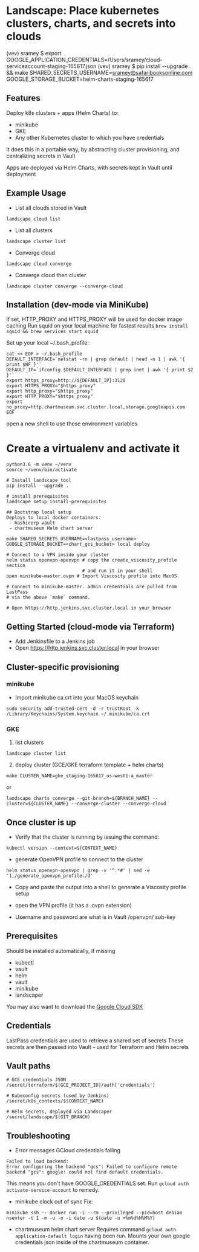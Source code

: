 # Landscape: Place kubernetes clusters, charts, and secrets into clouds
(vev) sramey $ export GOOGLE_APPLICATION_CREDENTIALS=/Users/sramey/cloud-serviceaccount-staging-165617.json
(vev) sramey $ pip install --upgrade . && make SHARED_SECRETS_USERNAME=sramey@safaribooksonline.com GOOGLE_STORAGE_BUCKET=helm-charts-staging-165617

## Features
Deploy k8s clusters + apps (Helm Charts) to:
- minikube
- GKE
- Any other Kubernetes cluster to which you have credentials

It does this in a portable way, by abstracting cluster provisioning, and centralizing secrets in Vault

Apps are deployed via Helm Charts, with secrets kept in Vault until deployment

## Example Usage
 - List all clouds stored in Vault
```
landscape cloud list
```

 - List all clusters
```
landscape cluster list
```

 - Converge cloud
```
landscape cloud converge
```

 - Converge cloud then cluster
```
landscape cluster converge --converge-cloud
```

## Installation (dev-mode via MiniKube)
If set, HTTP_PROXY and HTTPS_PROXY will be used for docker image caching
Run squid on your local machine for fastest results
```brew install squid && brew services start squid```

Set up your local ~/.bash_profile:
```
cat << EOF > ~/.bash_profile
DEFAULT_INTERFACE=`netstat -rn | grep default | head -n 1 | awk '{ print $NF }'`
DEFAULT_IP=`ifconfig $DEFAULT_INTERFACE | grep inet | awk '{ print $2 }'`
export https_proxy=http://${DEFAULT_IP}:3128
export HTTPS_PROXY="$https_proxy"
export http_proxy="$https_proxy"
export HTTP_PROXY="$https_proxy"
export no_proxy=http.chartmuseum.svc.cluster.local,storage.googleapis.com
EOF
```

open a new shell to use these environment variables

# Create a virtualenv and activate it
```
python3.6 -m venv ~/venv
source ~/venv/bin/activate

# Install landscape tool
pip install --upgrade .

# install prerequisites
landscape setup install-prerequisites

## Bootstrap local setup
Deploys to local docker containers:
 - hashicorp vault
 - chartmuseum Helm chart server

make SHARED_SECRETS_USERNAME=<lastpass_username> GOOGLE_STORAGE_BUCKET=<chart_gcs_bucket> local deploy

# Connect to a VPN inside your cluster
helm status openvpn-openvpn # copy the create_viscosity_profile section
                            # and run it in your shell
open minikube-master.ovpn # Import Viscosity profile into MacOS

# Connect to minikube-master. admin credentials are pulled from LastPass
# via the above `make` command.

# Open https://http.jenkins.svc.cluster.local in your browser
```

## Getting Started (cloud-mode via Terraform)
 - Add Jenkinsfile to a Jenkins job
 - Open https://http.jenkins.svc.cluster.local in your browser

## Cluster-specific provisioning

### minikube

- Import minikube ca.crt into your MacOS keychain
```
sudo security add-trusted-cert -d -r trustRoot -k /Library/Keychains/System.keychain ~/.minikube/ca.crt
```

### GKE
1. list clusters
```
landscape cluster list
```

2. deploy cluster (GCE/GKE terraform template + helm charts)
```
make CLUSTER_NAME=gke_staging-165617_us-west1-a_master
```

or
```
landscape charts converge --git-branch=${BRANCH_NAME} --cluster=${CLUSTER_NAME} --converge-cluster --converge-cloud
```

## Once cluster is up
- Verify that the cluster is running by issuing the command:
```
kubectl version --context=${CONTEXT_NAME}
```

- generate OpenVPN profile to connect to the cluster
```
helm status openvpn-openvpn | grep -v '^.*#' | sed -e '1,/generate_openvpn_profile:/d'
```

- Copy and paste the output into a shell to generate a Viscosity profile setup

- open the VPN profile  (it has a .ovpn extension)

- Username and password are what is in Vault /openvpn/ sub-key

## Prerequisites
Should be installed automatically, if missing
 - kubectl
 - vault
 - helm
 - vault
 - minikube
 - landscaper

You may also want to download the [Google Cloud SDK](https://cloud.google.com/sdk/)

## Credentials

LastPass credentials are used to retrieve a shared set of secrets
These secrets are then passed into Vault - used for Terraform and Helm secrets

## Vault paths
```
# GCE credentials JSON
/secret/terraform/$(GCE_PROJECT_ID)/auth['credentials']

# Kubeconfig secrets (used by Jenkins)
/secret/k8s_contexts/$(CONTEXT_NAME)

# Helm secrets, deployed via Landscaper
/secret/landscape/$(GIT_BRANCH)
```

## Troubleshooting

- Error messages
GCloud credentials failing
```
Failed to load backend:
Error configuring the backend "gcs": Failed to configure remote backend "gcs": google: could not find default credentials.
```

This means you don't have GOOGLE_CREDENTIALS set. Run `gcloud auth activate-service-account` to remedy.

- minikube clock out of sync
Fix:
```
minikube ssh -- docker run -i --rm --privileged --pid=host debian nsenter -t 1 -m -u -n -i date -u $(date -u +%m%d%H%M%Y)
```

- chartmuseum helm chart server
Requires command `gcloud auth application-default login` having been run. Mounts your own google credentials json inside of the chartmuseum container.
